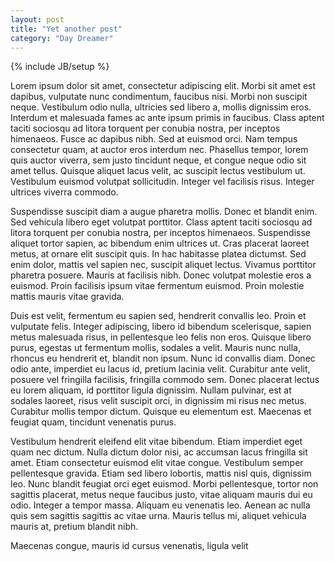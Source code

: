 ```yaml
---
layout: post
title: "Yet another post"
category: "Day Dreamer"
---
```

{% include JB/setup %}


Lorem ipsum dolor sit amet, consectetur adipiscing elit. Morbi sit amet est dapibus, vulputate nunc condimentum, faucibus nisi. Morbi non suscipit neque. Vestibulum odio nulla, ultricies sed libero a, mollis dignissim eros. Interdum et malesuada fames ac ante ipsum primis in faucibus. Class aptent taciti sociosqu ad litora torquent per conubia nostra, per inceptos himenaeos. Fusce ac dapibus nibh. Sed at euismod orci. Nam tempus consectetur quam, at auctor eros interdum nec. Phasellus tempor, lorem quis auctor viverra, sem justo tincidunt neque, et congue neque odio sit amet tellus. Quisque aliquet lacus velit, ac suscipit lectus vestibulum ut. Vestibulum euismod volutpat sollicitudin. Integer vel facilisis risus. Integer ultrices viverra commodo.

Suspendisse suscipit diam a augue pharetra mollis. Donec et blandit enim. Sed vehicula libero eget volutpat porttitor. Class aptent taciti sociosqu ad litora torquent per conubia nostra, per inceptos himenaeos. Suspendisse aliquet tortor sapien, ac bibendum enim ultrices ut. Cras placerat laoreet metus, at ornare elit suscipit quis. In hac habitasse platea dictumst. Sed enim dolor, mattis vel sapien nec, suscipit aliquet lectus. Vivamus porttitor pharetra posuere. Mauris at facilisis nibh. Donec volutpat molestie eros a euismod. Proin facilisis ipsum vitae fermentum euismod. Proin molestie mattis mauris vitae gravida.

Duis est velit, fermentum eu sapien sed, hendrerit convallis leo. Proin et vulputate felis. Integer adipiscing, libero id bibendum scelerisque, sapien metus malesuada risus, in pellentesque leo felis non eros. Quisque libero purus, egestas ut fermentum mollis, sodales a velit. Mauris nunc nulla, rhoncus eu hendrerit et, blandit non ipsum. Nunc id convallis diam. Donec odio ante, imperdiet eu lacus id, pretium lacinia velit. Curabitur ante velit, posuere vel fringilla facilisis, fringilla commodo sem. Donec placerat lectus eu lorem aliquam, id porttitor ligula dignissim. Nullam pulvinar, est at sodales laoreet, risus velit suscipit orci, in dignissim mi risus nec metus. Curabitur mollis tempor dictum. Quisque eu elementum est. Maecenas et feugiat quam, tincidunt venenatis purus.

Vestibulum hendrerit eleifend elit vitae bibendum. Etiam imperdiet eget quam nec dictum. Nulla dictum dolor nisi, ac accumsan lacus fringilla sit amet. Etiam consectetur euismod elit vitae congue. Vestibulum semper pellentesque gravida. Etiam sed libero lobortis, mattis nisl quis, dignissim leo. Nunc blandit feugiat orci eget euismod. Morbi pellentesque, tortor non sagittis placerat, metus neque faucibus justo, vitae aliquam mauris dui eu odio. Integer a tempor massa. Aliquam eu venenatis leo. Aenean ac nulla quis sem sagittis sagittis ac vitae urna. Mauris tellus mi, aliquet vehicula mauris at, pretium blandit nibh.

Maecenas congue, mauris id cursus venenatis, ligula velit 

